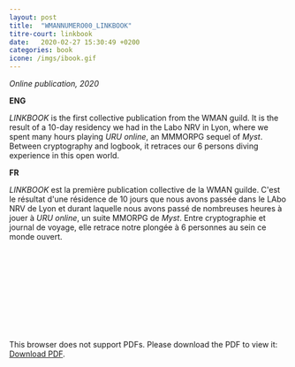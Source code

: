 ```yaml
---
layout: post
title:  "WMANNUMERO00_LINKBOOK"
titre-court: linkbook
date:   2020-02-27 15:30:49 +0200
categories: book
icone: /imgs/ibook.gif
---
```

*Online publication, 2020*

**ENG**

*LINKBOOK* is the first collective publication from the WMAN guild. It is the result of a 10-day residency we had in the Labo NRV in Lyon, where we spent many hours playing *URU online*, an MMMORPG sequel of *Myst*. Between cryptography and logbook, it retraces our 6 persons diving experience in this open world.

**FR**

*LINKBOOK* est la première publication collective de la WMAN guilde. C'est le résultat d'une résidence de 10 jours que nous avons passée dans le LAbo NRV de Lyon et durant laquelle nous avons passé de nombreuses heures à jouer à *URU online*, un suite MMORPG de *Myst*. Entre cryptographie et journal de voyage, elle retrace notre plongée à 6 personnes au sein ce monde ouvert.

<object data="http://wman.monster/imgs/posts/linkbook_web2.pdf" type="application/pdf" width="100%" height="550px">
    <embed src="http://wman.monster/imgs/posts/linkbook_web2.pdf">
        <p>This browser does not support PDFs. Please download the PDF to view it: <a href="http://wman.monster/imgs/posts/linkbook_web2.pdf">Download PDF</a>.</p>
    </embed>
</object>
<!-- <div style="text-align:center;"><iframe src="//v.calameo.com/?bkcode=002746359928b8ca6f60d&mode=mini" width="480" height="300" frameborder="0" scrolling="no" allowtransparency allowfullscreen style="margin:0 auto;"></iframe></div>-->
